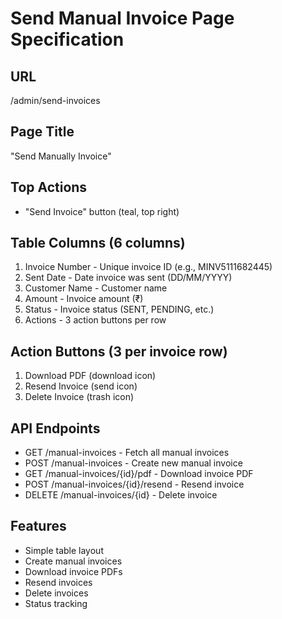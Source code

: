 # Send Manual Invoice Page Specification

## URL
/admin/send-invoices

## Page Title
"Send Manually Invoice"

## Top Actions
- "Send Invoice" button (teal, top right)

## Table Columns (6 columns)
1. Invoice Number - Unique invoice ID (e.g., MINV5111682445)
2. Sent Date - Date invoice was sent (DD/MM/YYYY)
3. Customer Name - Customer name
4. Amount - Invoice amount (₹)
5. Status - Invoice status (SENT, PENDING, etc.)
6. Actions - 3 action buttons per row

## Action Buttons (3 per invoice row)
1. Download PDF (download icon)
2. Resend Invoice (send icon)
3. Delete Invoice (trash icon)

## API Endpoints
- GET /manual-invoices - Fetch all manual invoices
- POST /manual-invoices - Create new manual invoice
- GET /manual-invoices/{id}/pdf - Download invoice PDF
- POST /manual-invoices/{id}/resend - Resend invoice
- DELETE /manual-invoices/{id} - Delete invoice

## Features
- Simple table layout
- Create manual invoices
- Download invoice PDFs
- Resend invoices
- Delete invoices
- Status tracking

